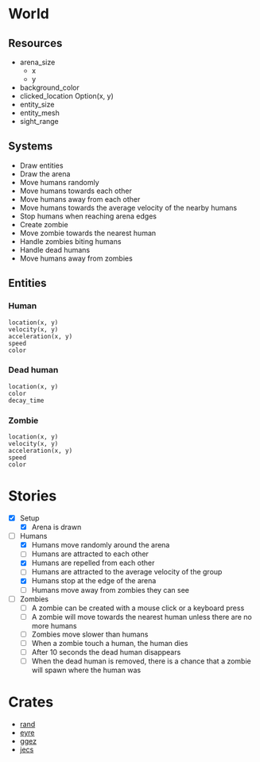 # World

## Resources

- arena_size
    - x
    - y
- background_color
- clicked_location Option(x, y)
- entity_size
- entity_mesh
- sight_range

## Systems

- Draw entities
- Draw the arena
- Move humans randomly
- Move humans towards each other
- Move humans away from each other
- Move humans towards the average velocity of the nearby humans
- Stop humans when reaching arena edges
- Create zombie
- Move zombie towards the nearest human
- Handle zombies biting humans
- Handle dead humans
- Move humans away from zombies

## Entities

### Human
```
location(x, y)
velocity(x, y)
acceleration(x, y)
speed
color
```
### Dead human
```
location(x, y)
color
decay_time
```

### Zombie
```
location(x, y)
velocity(x, y)
acceleration(x, y)
speed
color
```

# Stories
- [x] Setup
    - [x] Arena is drawn
- [ ] Humans
    - [x] Humans move randomly around the arena
    - [ ] Humans are attracted to each other
    - [x] Humans are repelled from each other
    - [ ] Humans are attracted to the average velocity of the group
    - [x] Humans stop at the edge of the arena
    - [ ] Humans move away from zombies they can see
- [ ] Zombies
    - [ ] A zombie can be created with a mouse click or a keyboard press
    - [ ] A zombie will move towards the nearest human unless there are no more humans
    - [ ] Zombies move slower than humans
    - [ ] When a zombie touch a human, the human dies
    - [ ] After 10 seconds the dead human disappears
    - [ ] When the dead human is removed, there is a chance that a zombie will spawn where the human was

# Crates

- [rand](https://crates.io/crates/rand)
- [eyre](https://crates.io/crates/eyre)
- [ggez](https://crates.io/crates/ggez)
- [jecs](https://crates.io/crates/jecs)